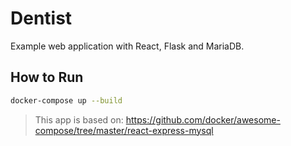 # Dentist

Example web application with React, Flask and MariaDB.

## How to Run
```bash
docker-compose up --build
```

> This app is based on: https://github.com/docker/awesome-compose/tree/master/react-express-mysql
